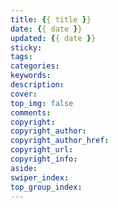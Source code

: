 ```yaml
---
title: {{ title }}
date: {{ date }}
updated: {{ date }}
sticky:
tags:
categories:
keywords:
description:
cover:
top_img: false
comments:
copyright:
copyright_author:
copyright_author_href:
copyright_url:
copyright_info:
aside:
swiper_index:
top_group_index:
---
```

